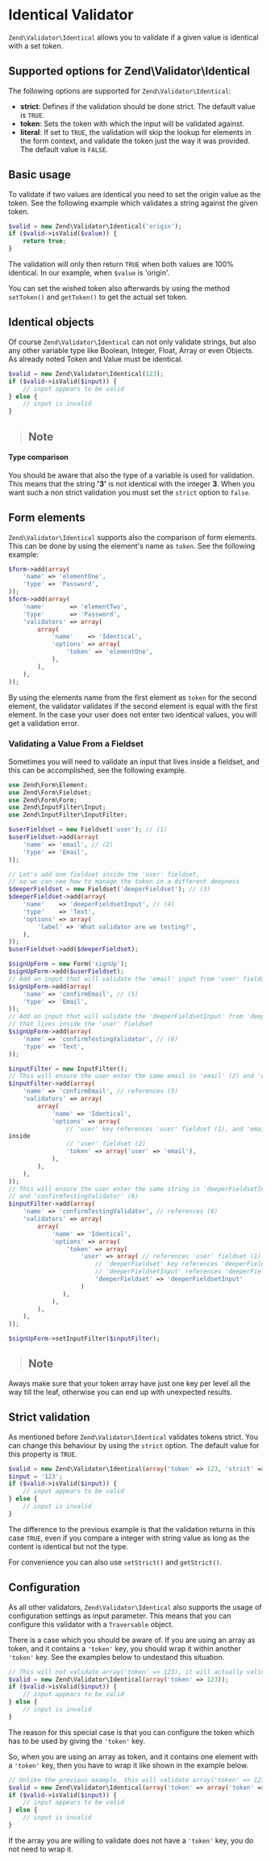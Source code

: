 # Identical Validator

`Zend\Validator\Identical` allows you to validate if a given value is identical with a set token.

## Supported options for Zend\\Validator\\Identical

The following options are supported for `Zend\Validator\Identical`:

- **strict**: Defines if the validation should be done strict. The default value is `TRUE`.
- **token**: Sets the token with which the input will be validated against.
- **literal**: If set to `TRUE`, the validation will skip the lookup for elements in the form
context, and validate the token just the way it was provided. The default value is `FALSE`.

## Basic usage

To validate if two values are identical you need to set the origin value as the token. See the
following example which validates a string against the given token.

```php
$valid = new Zend\Validator\Identical('origin');
if ($valid->isValid($value)) {
    return true;
}
```

The validation will only then return `TRUE` when both values are 100% identical. In our example,
when `$value` is 'origin'.

You can set the wished token also afterwards by using the method `setToken()` and `getToken()` to
get the actual set token.

## Identical objects

Of course `Zend\Validator\Identical` can not only validate strings, but also any other variable type
like Boolean, Integer, Float, Array or even Objects. As already noted Token and Value must be
identical.

```php
$valid = new Zend\Validator\Identical(123);
if ($valid->isValid($input)) {
    // input appears to be valid
} else {
    // input is invalid
}
```

> ## Note
#### Type comparison
You should be aware that also the type of a variable is used for validation. This means that the
string **'3'** is not identical with the integer **3**. When you want such a non strict validation
you must set the `strict` option to `false`.

## Form elements

`Zend\Validator\Identical` supports also the comparison of form elements. This can be done by using
the element's name as `token`. See the following example:

```php
$form->add(array(
    'name' => 'elementOne',
    'type' => 'Password',
));
$form->add(array(
    'name'       => 'elementTwo',
    'type'       => 'Password',
    'validators' => array(
        array(
            'name'    => 'Identical',
            'options' => array(
                'token' => 'elementOne',
            ),
        ),
    ),
));
```

By using the elements name from the first element as `token` for the second element, the validator
validates if the second element is equal with the first element. In the case your user does not
enter two identical values, you will get a validation error.

### Validating a Value From a Fieldset

Sometimes you will need to validate an input that lives inside a fieldset, and this can be
accomplished, see the following example.

```php
use Zend\Form\Element;
use Zend\Form\Fieldset;
use Zend\Form\Form;
use Zend\InputFilter\Input;
use Zend\InputFilter\InputFilter;

$userFieldset = new Fieldset('user'); // (1)
$userFieldset->add(array(
    'name' => 'email', // (2)
    'type' => 'Email',
));

// Let's add one fieldset inside the 'user' fieldset,
// so we can see how to manage the token in a different deepness
$deeperFieldset = new Fieldset('deeperFieldset'); // (3)
$deeperFieldset->add(array(
    'name'    => 'deeperFieldsetInput', // (4)
    'type'    => 'Text',
    'options' => array(
        'label' => 'What validator are we testing?',
    ),
));
$userFieldset->add($deeperFieldset);

$signUpForm = new Form('signUp');
$signUpForm->add($userFieldset);
// Add an input that will validate the 'email' input from 'user' fieldset
$signUpForm->add(array(
    'name' => 'confirmEmail', // (5)
    'type' => 'Email',
));
// Add an input that will validate the 'deeperFieldsetInput' from 'deeperFieldset'
// that lives inside the 'user' fieldset
$signUpForm->add(array(
    'name' => 'confirmTestingValidator', // (6)
    'type' => 'Text',
));

$inputFilter = new InputFilter();
// This will ensure the user enter the same email in 'email' (2) and 'confirmEmail' (5)
$inputFilter->add(array(
    'name' => 'confirmEmail', // references (5)
    'validators' => array(
        array(
            'name' => 'Identical',
            'options' => array(
                // 'user' key references 'user' fieldset (1), and 'email' references 'email' element
inside
                // 'user' fieldset (2)
                'token' => array('user' => 'email'),
            ),
        ),
    ),
));
// This will ensure the user enter the same string in 'deeperFieldsetInput' (4)
// and 'confirmTestingValidator' (6)
$inputFilter->add(array(
    'name' => 'confirmTestingValidator', // references (6)
    'validators' => array(
        array(
            'name' => 'Identical',
            'options' => array(
                'token' => array(
                    'user' => array( // references 'user' fieldset (1)
                        // 'deeperFieldset' key references 'deeperFieldset' fieldset (3)
                        // 'deeperFieldsetInput' references 'deeperFieldsetInput' element (4)
                        'deeperFieldset' => 'deeperFieldsetInput'
                    )
               ),
            ),
        ),
    ),
));

$signUpForm->setInputFilter($inputFilter);
```

> ## Note
Aways make sure that your token array have just one key per level all the way till the leaf,
otherwise you can end up with unexpected results.

## Strict validation

As mentioned before `Zend\Validator\Identical` validates tokens strict. You can change this
behaviour by using the `strict` option. The default value for this property is `TRUE`.

```php
$valid = new Zend\Validator\Identical(array('token' => 123, 'strict' => FALSE));
$input = '123';
if ($valid->isValid($input)) {
    // input appears to be valid
} else {
    // input is invalid
}
```

The difference to the previous example is that the validation returns in this case `TRUE`, even if
you compare a integer with string value as long as the content is identical but not the type.

For convenience you can also use `setStrict()` and `getStrict()`.

## Configuration

As all other validators, `Zend\Validator\Identical` also supports the usage of configuration
settings as input parameter. This means that you can configure this validator with a `Traversable`
object.

There is a case which you should be aware of. If you are using an array as token, and it contains a
`'token'` key, you should wrap it within another `'token'` key. See the examples below to undestand
this situation.

```php
// This will not validate array('token' => 123), it will actually validate the integer 123
$valid = new Zend\Validator\Identical(array('token' => 123));
if ($valid->isValid($input)) {
    // input appears to be valid
} else {
    // input is invalid
}
```

The reason for this special case is that you can configure the token which has to be used by giving
the `'token'` key.

So, when you are using an array as token, and it contains one element with a `'token'` key, then you
have to wrap it like shown in the example below.

```php
// Unlike the previous example, this will validate array('token' => 123)
$valid = new Zend\Validator\Identical(array('token' => array('token' => 123)));
if ($valid->isValid($input)) {
    // input appears to be valid
} else {
    // input is invalid
}
```

If the array you are willing to validate does not have a `'token'` key, you do not need to wrap it.
